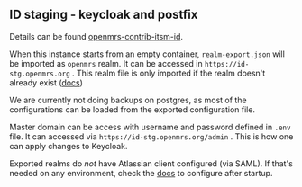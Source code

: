 ## ID staging - keycloak and postfix

Details can be found [openmrs-contrib-itsm-id](https://github.com/openmrs/openmrs-contrib-itsm-id/tree/main). 

When this instance starts from an empty container, `realm-export.json` will be imported as `openmrs` realm. It can be accessed in `https://id-stg.openmrs.org` . This realm file is only imported if the realm doesn't already exist ([docs](https://www.keycloak.org/server/importExport#_importing_a_realm_during_startup))

We are currently not doing backups on postgres, as most of the configurations can be loaded from the exported configuration file. 

Master domain can be access with username and password defined in `.env` file. It can accessed via `https://id-stg.openmrs.org/admin` . This is how one can apply changes to Keycloak. 

Exported realms do _not_ have Atlassian client configured (via SAML). If that's needed on any environment, check the [docs](https://github.com/openmrs/openmrs-contrib-itsm-id/tree/main?tab=readme-ov-file#connecting-to-atlassian) to configure after startup. 
